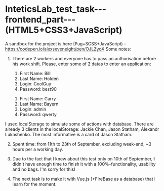 # InteticsLab_test_task---frontend_part--- (HTML5+CSS3+JavaScript)
A sandbox for the project is here (Pug+SCSS+JavaScript) - https://codepen.io/alexseveneight/pen/OJLZyoX
Some notes: 
1. There are 2 workers and everyone has to pass an authorisation before his work shift. 
Please, enter some of 2 datas to enter an application:

  <ul> 
    <ol>
      <li>First Name: Bill</li>
      <li>Last Name: Holden</li>
      <li>Login: CoolGuy</li>
      <li>Password: best90</li>
    </ol> 
    <ol>
      <li>First Name: Garry</li>
      <li>Last Name: Bayern</li>
      <li>Login: admin</li>
      <li>Password: qwerty</li>
    </ol>
   </ul>
      
I used localStorage to simulate some of actions with database. There are already 3 clients in the localStorage: Jackie Chan, Jason Statham, Alexandr Lukashenko. The most informative is a card of Jason Statham. 

2. Spent time: from 11th to 23th of September, excluding week-end, ~3 hours per a working day. 

3. Due to the fact that I knew about this test only on 10th of September, I didn't have enough time to finish it with a 100%-functionality, usability and no bags. I'm sorry for this!  

4. The next task is to make it with Vue.js (+FireBase as a database) that I learn for the moment. 
